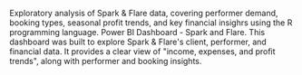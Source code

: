 Exploratory analysis of Spark & Flare data, covering performer demand, booking types, seasonal profit trends, and key financial insighrs using the R programming language.
Power BI Dashboard - Spark and Flare.
This dashboard was built to explore Spark & Flare's client, performer, and financial data. It provides a clear view of "income, expenses, and profit trends", along with performer and booking insights. 
